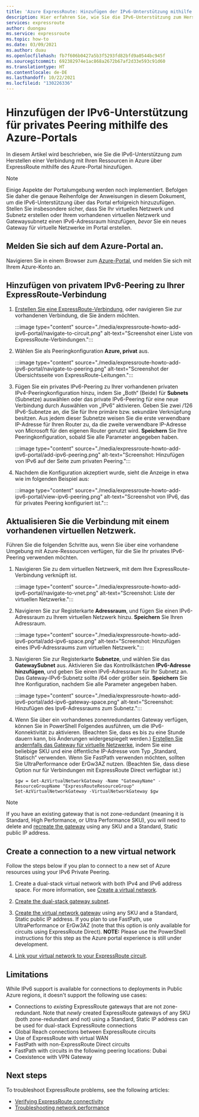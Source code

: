 ```yaml
---
title: 'Azure ExpressRoute: Hinzufügen der IPv6-Unterstützung mithilfe des Azure-Portals'
description: Hier erfahren Sie, wie Sie die IPv6-Unterstützung zum Herstellen einer Verbindung mit Azure-Bereitstellungen mithilfe des Azure-Portals hinzufügen.
services: expressroute
author: duongau
ms.service: expressroute
ms.topic: how-to
ms.date: 03/09/2021
ms.author: duau
ms.openlocfilehash: fb7f606b0427a5b3f5293fd82bfd9a0544bc945f
ms.sourcegitcommit: 692382974e1ac868a2672b67af2d33e593c91d60
ms.translationtype: HT
ms.contentlocale: de-DE
ms.lasthandoff: 10/22/2021
ms.locfileid: "130226336"
---
```

# <a name="add-ipv6-support-for-private-peering-using-the-azure-portal"></a>Hinzufügen der IPv6-Unterstützung für privates Peering mithilfe des Azure-Portals

In diesem Artikel wird beschrieben, wie Sie die IPv6-Unterstützung zum Herstellen einer Verbindung mit Ihren Ressourcen in Azure über ExpressRoute mithilfe des Azure-Portal hinzufügen.

>[!NOTE]
> Einige Aspekte der Portalumgebung werden noch implementiert. Befolgen Sie daher die genaue Reihenfolge der Anweisungen in diesem Dokument, um die IPv6-Unterstützung über das Portal erfolgreich hinzuzufügen. Stellen Sie insbesondere sicher, dass Sie Ihr virtuelles Netzwerk und Subnetz erstellen oder Ihrem vorhandenen virtuellen Netzwerk und Gatewaysubnetz einen IPv6-Adressraum hinzufügen, *bevor* Sie ein neues Gateway für virtuelle Netzwerke im Portal erstellen.

## <a name="sign-in-to-the-azure-portal"></a>Melden Sie sich auf dem Azure-Portal an.

Navigieren Sie in einem Browser zum [Azure-Portal](https://portal.azure.com), und melden Sie sich mit Ihrem Azure-Konto an.

## <a name="add-ipv6-private-peering-to-your-expressroute-circuit"></a>Hinzufügen von privatem IPv6-Peering zu Ihrer ExpressRoute-Verbindung

1. [Erstellen Sie eine ExpressRoute-Verbindung](expressroute-howto-circuit-portal-resource-manager.md), oder navigieren Sie zur vorhandenen Verbindung, die Sie ändern möchten.

    :::image type="content" source="./media/expressroute-howto-add-ipv6-portal/navigate-to-circuit.png" alt-text="Screenshot einer Liste von ExpressRoute-Verbindungen.":::

1. Wählen Sie als Peeringkonfiguration **Azure, privat** aus.

    :::image type="content" source="./media/expressroute-howto-add-ipv6-portal/navigate-to-peering.png" alt-text="Screenshot der Übersichtsseite von ExpressRoute-Leitungen.":::

1. Fügen Sie ein privates IPv6-Peering zu Ihrer vorhandenen privaten IPv4-Peeringkonfiguration hinzu, indem Sie „Both“ (Beide) für **Subnets** (Subnetze) auswählen oder das private IPv6-Peering für eine neue Verbindung durch Auswählen von „IPv6“ aktivieren. Geben Sie zwei /126 IPv6-Subnetze an, die Sie für Ihre primäre bzw. sekundäre Verknüpfung besitzen. Aus jedem dieser Subnetze weisen Sie die erste verwendbare IP-Adresse für Ihren Router zu, da die zweite verwendbare IP-Adresse von Microsoft für den eigenen Router genutzt wird. **Speichern** Sie Ihre Peeringkonfiguration, sobald Sie alle Parameter angegeben haben.

    :::image type="content" source="./media/expressroute-howto-add-ipv6-portal/add-ipv6-peering.png" alt-text="Screenshot: Hinzufügen von IPv6 auf der Seite zum privaten Peering.":::

1. Nachdem die Konfiguration akzeptiert wurde, sieht die Anzeige in etwa wie im folgenden Beispiel aus:

    :::image type="content" source="./media/expressroute-howto-add-ipv6-portal/view-ipv6-peering.png" alt-text="Screenshot von IPv6, das für privates Peering konfiguriert ist.":::

## <a name="update-your-connection-to-an-existing-virtual-network"></a>Aktualisieren Sie die Verbindung mit einem vorhandenen virtuellen Netzwerk.

Führen Sie die folgenden Schritte aus, wenn Sie über eine vorhandene Umgebung mit Azure-Ressourcen verfügen, für die Sie Ihr privates IPv6-Peering verwenden möchten.

1. Navigieren Sie zu dem virtuellen Netzwerk, mit dem Ihre ExpressRoute-Verbindung verknüpft ist.

    :::image type="content" source="./media/expressroute-howto-add-ipv6-portal/navigate-to-vnet.png" alt-text="Screenshot: Liste der virtuellen Netzwerke.":::

1. Navigieren Sie zur Registerkarte **Adressraum**, und fügen Sie einen IPv6-Adressraum zu Ihrem virtuellen Netzwerk hinzu. **Speichern** Sie Ihren Adressraum.

    :::image type="content" source="./media/expressroute-howto-add-ipv6-portal/add-ipv6-space.png" alt-text="Screenshot: Hinzufügen eines IPv6-Adressraums zum virtuellen Netzwerk.":::

1. Navigieren Sie zur Registerkarte **Subnetze**, und wählen Sie das **GatewaySubnet** aus. Aktivieren Sie das Kontrollkästchen **IPv6-Adresse hinzufügen**, und geben Sie einen IPv6-Adressraum für Ihr Subnetz an. Das Gateway-IPv6-Subnetz sollte /64 oder größer sein. **Speichern** Sie Ihre Konfiguration, nachdem Sie alle Parameter angegeben haben.

    :::image type="content" source="./media/expressroute-howto-add-ipv6-portal/add-ipv6-gateway-space.png" alt-text="Screenshot: Hinzufügen des Ipv6-Adressraums zum Subnetz.":::
    
1. Wenn Sie über ein vorhandenes zonenredundantes Gateway verfügen, können Sie in PowerShell Folgendes ausführen, um die IPv6-Konnektivität zu aktivieren. (Beachten Sie, dass es bis zu eine Stunde dauern kann, bis Änderungen widergespiegelt werden.) [Erstellen Sie andernfalls das Gateway für virtuelle Netzwerke](./expressroute-howto-add-gateway-portal-resource-manager.md), indem Sie eine beliebige SKU und eine öffentliche IP-Adresse vom Typ „Standard, Statisch“ verwenden. Wenn Sie FastPath verwenden möchten, sollten Sie UltraPerformance oder ErGw3AZ nutzen. (Beachten Sie, dass diese Option nur für Verbindungen mit ExpressRoute Direct verfügbar ist.)

    ```azurepowershell-interactive
    $gw = Get-AzVirtualNetworkGateway -Name "GatewayName" -ResourceGroupName "ExpressRouteResourceGroup"
    Set-AzVirtualNetworkGateway -VirtualNetworkGateway $gw
    
>[!NOTE]
> If you have an existing gateway that is not zone-redundant (meaning it is Standard, High Performance, or Ultra Performance SKU), you will need to delete and [recreate the gateway](expressroute-howto-add-gateway-portal-resource-manager.md#create-the-virtual-network-gateway) using any SKU and a Standard, Static public IP address.

## Create a connection to a new virtual network

Follow the steps below if you plan to connect to a new set of Azure resources using your IPv6 Private Peering.

1. Create a dual-stack virtual network with both IPv4 and IPv6 address space. For more information, see [Create a virtual network](../virtual-network/quick-create-portal.md#create-a-virtual-network).

1. [Create the dual-stack gateway subnet](expressroute-howto-add-gateway-portal-resource-manager.md#create-the-gateway-subnet).

1. [Create the virtual network gateway](expressroute-howto-add-gateway-resource-manager.md) using any SKU and a Standard, Static public IP address. If you plan to use FastPath, use UltraPerformance or ErGw3AZ (note that this option is only available for circuits using ExpressRoute Direct). **NOTE:** Please use the PowerShell instructions for this step as the Azure portal experience is still under development.

1. [Link your virtual network to your ExpressRoute circuit](expressroute-howto-linkvnet-portal-resource-manager.md).

## Limitations
While IPv6 support is available for connections to deployments in Public Azure regions, it doesn't support the following use cases:

* Connections to *existing* ExpressRoute gateways that are not zone-redundant. Note that *newly* created ExpressRoute gateways of any SKU (both zone-redundant and not) using  a Standard, Static IP address can be used for dual-stack ExpressRoute connections
* Global Reach connections between ExpressRoute circuits
* Use of ExpressRoute with virtual WAN
* FastPath with non-ExpressRoute Direct circuits
* FastPath with circuits in the following peering locations: Dubai
* Coexistence with VPN Gateway

## Next steps

To troubleshoot ExpressRoute problems, see the following articles:

* [Verifying ExpressRoute connectivity](expressroute-troubleshooting-expressroute-overview.md)
* [Troubleshooting network performance](expressroute-troubleshooting-network-performance.md)
